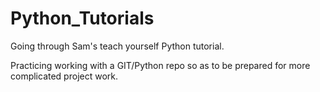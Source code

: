 # Python_Tutorials
Going through Sam's teach yourself Python tutorial.

Practicing working with a GIT/Python repo so as to be prepared for more complicated project work.
